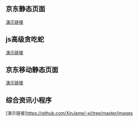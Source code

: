 
## 京东静态页面
[演示链接](https://xinjame.github.io/-xj/京东静态页面)

## js高级贪吃蛇
[演示链接](https://xinjame.github.io/-xj/js高级/贪吃蛇)

## 京东移动静态页面
[演示链接](https://xinjame.github.io/-xj/移动web京东项目)

## 综合资讯小程序
[演示链接]https://github.com/XinJame/-xj/tree/master/images